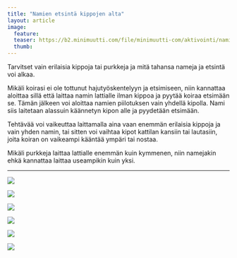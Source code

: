 ```yaml
---
title: "Namien etsintä kippojen alta"
layout: article
image:
  feature:
  teaser: https://b2.minimuutti.com/file/minimuutti-com/aktivointi/namien-etsinta-kippojen-alta/DSC42562-245px.jpg
  thumb:
---
```


Tarvitset vain erilaisia kippoja tai purkkeja ja mitä tahansa nameja ja etsintä voi alkaa.

Mikäli koirasi ei ole tottunut hajutyöskentelyyn ja etsimiseen, niin kannattaa aloittaa sillä että laittaa namin lattialle ilman kippoa ja pyytää koiraa etsimään se. Tämän jälkeen voi aloittaa namien piilotuksen vain yhdellä kipolla. Nami siis laitetaan alassuin käännetyn kipon alle ja pyydetään etsimään.

Tehtävää voi vaikeuttaa laittamalla aina vaan enemmän erilaisia kippoja ja vain yhden namin, tai sitten voi vaihtaa kipot kattilan kansiin tai lautasiin, joita koiran on vaikeampi kääntää ympäri tai nostaa.

Mikäli purkkeja laittaa lattialle enemmän kuin kymmenen, niin namejakin ehkä kannattaa laittaa useampikin kuin yksi.

---

![](https://b2.minimuutti.com/file/minimuutti-com/aktivointi/namien-etsinta-kippojen-alta/DSC30657_2-800px.jpg)

![](https://b2.minimuutti.com/file/minimuutti-com/aktivointi/namien-etsinta-kippojen-alta/DSC30665_2-800px.jpg)

![](https://b2.minimuutti.com/file/minimuutti-com/aktivointi/namien-etsinta-kippojen-alta/DSC30666_2-800px.jpg)

![](https://b2.minimuutti.com/file/minimuutti-com/aktivointi/namien-etsinta-kippojen-alta/DSC42557-800px.jpg)

![](https://b2.minimuutti.com/file/minimuutti-com/aktivointi/namien-etsinta-kippojen-alta/DSC42562-800px.jpg)

![](https://b2.minimuutti.com/file/minimuutti-com/aktivointi/namien-etsinta-kippojen-alta/DSC42614-800px.jpg)
